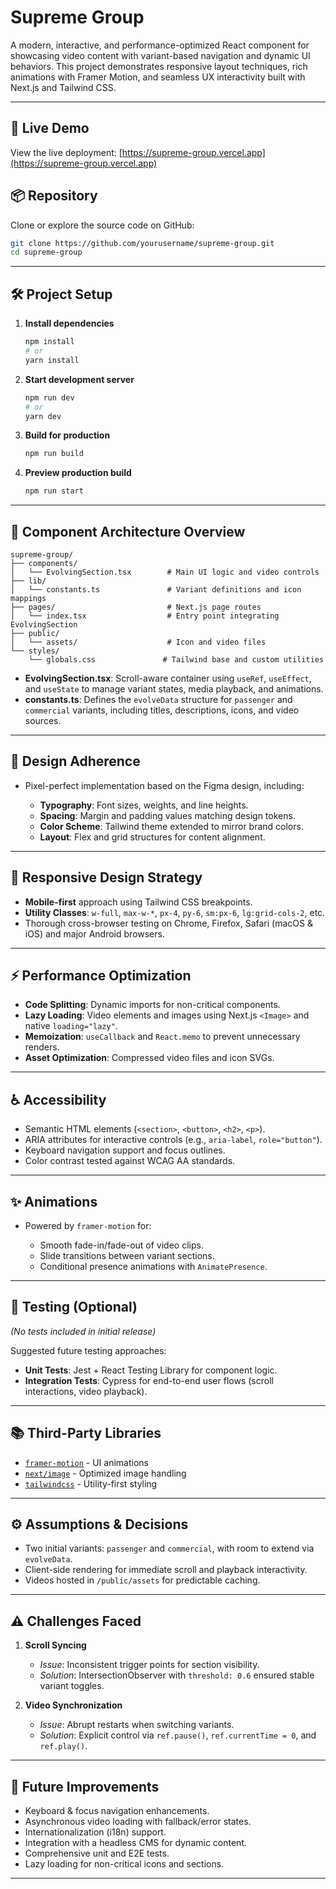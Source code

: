 # Supreme Group

A modern, interactive, and performance-optimized React component for showcasing video content with variant-based navigation and dynamic UI behaviors. This project demonstrates responsive layout techniques, rich animations with Framer Motion, and seamless UX interactivity built with Next.js and Tailwind CSS.

---

## 🚀 Live Demo

View the live deployment: [https://supreme-group.vercel.app](https://supreme-group.vercel.app)


## 📦 Repository

Clone or explore the source code on GitHub:

```bash
git clone https://github.com/yourusername/supreme-group.git
cd supreme-group
````

---

## 🛠️ Project Setup

1. **Install dependencies**

   ```bash
   npm install
   # or
   yarn install
   ```

2. **Start development server**

   ```bash
   npm run dev
   # or
   yarn dev
   ```

3. **Build for production**

   ```bash
   npm run build
   ```

4. **Preview production build**

   ```bash
   npm run start
   ```

---

## 🧩 Component Architecture Overview

```
supreme-group/
├── components/
│   └── EvolvingSection.tsx        # Main UI logic and video controls
├── lib/
│   └── constants.ts               # Variant definitions and icon mappings
├── pages/                         # Next.js page routes
│   └── index.tsx                  # Entry point integrating EvolvingSection
├── public/
│   └── assets/                    # Icon and video files
└── styles/
    └── globals.css               # Tailwind base and custom utilities
```

* **EvolvingSection.tsx**: Scroll-aware container using `useRef`, `useEffect`, and `useState` to manage variant states, media playback, and animations.
* **constants.ts**: Defines the `evolveData` structure for `passenger` and `commercial` variants, including titles, descriptions, icons, and video sources.

---

## 🎨 Design Adherence

* Pixel-perfect implementation based on the Figma design, including:

  * **Typography**: Font sizes, weights, and line heights.
  * **Spacing**: Margin and padding values matching design tokens.
  * **Color Scheme**: Tailwind theme extended to mirror brand colors.
  * **Layout**: Flex and grid structures for content alignment.

---

## 📱 Responsive Design Strategy

* **Mobile-first** approach using Tailwind CSS breakpoints.
* **Utility Classes**: `w-full`, `max-w-*`, `px-4`, `py-6`, `sm:px-6`, `lg:grid-cols-2`, etc.
* Thorough cross-browser testing on Chrome, Firefox, Safari (macOS & iOS) and major Android browsers.

---

## ⚡ Performance Optimization

* **Code Splitting**: Dynamic imports for non-critical components.
* **Lazy Loading**: Video elements and images using Next.js `<Image>` and native `loading="lazy"`.
* **Memoization**: `useCallback` and `React.memo` to prevent unnecessary renders.
* **Asset Optimization**: Compressed video files and icon SVGs.

---

## ♿ Accessibility

* Semantic HTML elements (`<section>`, `<button>`, `<h2>`, `<p>`).
* ARIA attributes for interactive controls (e.g., `aria-label`, `role="button"`).
* Keyboard navigation support and focus outlines.
* Color contrast tested against WCAG AA standards.

---

## ✨ Animations

* Powered by `framer-motion` for:

  * Smooth fade-in/fade-out of video clips.
  * Slide transitions between variant sections.
  * Conditional presence animations with `AnimatePresence`.

---

## 🧪 Testing (Optional)

*(No tests included in initial release)*

Suggested future testing approaches:

* **Unit Tests**: Jest + React Testing Library for component logic.
* **Integration Tests**: Cypress for end-to-end user flows (scroll interactions, video playback).

---

## 📚 Third-Party Libraries

* [`framer-motion`](https://www.framer.com/motion/) - UI animations
* [`next/image`](https://nextjs.org/docs/api-reference/next/image) - Optimized image handling
* [`tailwindcss`](https://tailwindcss.com/) - Utility-first styling

---

## ⚙️ Assumptions & Decisions

* Two initial variants: `passenger` and `commercial`, with room to extend via `evolveData`.
* Client-side rendering for immediate scroll and playback interactivity.
* Videos hosted in `/public/assets` for predictable caching.

---

## ⚠️ Challenges Faced

1. **Scroll Syncing**

   * *Issue*: Inconsistent trigger points for section visibility.
   * *Solution*: IntersectionObserver with `threshold: 0.6` ensured stable variant toggles.

2. **Video Synchronization**

   * *Issue*: Abrupt restarts when switching variants.
   * *Solution*: Explicit control via `ref.pause()`, `ref.currentTime = 0`, and `ref.play()`.

---

## 🔮 Future Improvements

* Keyboard & focus navigation enhancements.
* Asynchronous video loading with fallback/error states.
* Internationalization (i18n) support.
* Integration with a headless CMS for dynamic content.
* Comprehensive unit and E2E tests.
* Lazy loading for non-critical icons and sections.

---